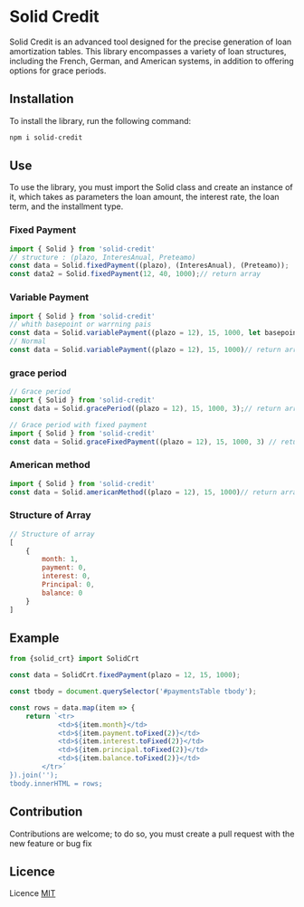 # Solid Credit
Solid Credit is an advanced tool designed for the precise generation of loan amortization tables. This library encompasses a variety of loan structures, including the French, German, and American systems, in addition to offering options for grace periods.

## Installation
To install the library, run the following command:
```bash
npm i solid-credit
```

## Use
To use the library, you must import the Solid class and create an instance of it, which takes as parameters the loan amount, the interest rate, the loan term, and the installment type.
### Fixed Payment
```javascript
import { Solid } from 'solid-credit'
// structure : (plazo, InteresAnual, Preteamo)
const data = Solid.fixedPayment((plazo), (InteresAnual), (Preteamo));
const data2 = Solid.fixedPayment(12, 40, 1000);// return array
```
### Variable Payment
```javascript
import { Solid } from 'solid-credit'
// whith basepoint or warrning pais
const data = Solid.variablePayment((plazo = 12), 15, 1000, let basepoint = 300)// return array
// Normal
const data = Solid.variablePayment((plazo = 12), 15, 1000)// return array
```
### grace period
```javascript
// Grace period
import { Solid } from 'solid-credit'
const data = Solid.gracePeriod((plazo = 12), 15, 1000, 3);// return array

// Grace period with fixed payment
import { Solid } from 'solid-credit'
const data = Solid.graceFixedPayment((plazo = 12), 15, 1000, 3) // return Promise<array>
```
### American method
```javascript
import { Solid } from 'solid-credit'
const data = Solid.americanMethod((plazo = 12), 15, 1000)// return array
```
### Structure of Array
```javascript
// Structure of array
[
    {
        month: 1,
        payment: 0,
        interest: 0,
        Principal: 0,
        balance: 0
    }
]
```

## Example
```javascript
from {solid_crt} import SolidCrt

const data = SolidCrt.fixedPayment(plazo = 12, 15, 1000);

const tbody = document.querySelector('#paymentsTable tbody');

const rows = data.map(item => {
    return `<tr>
            <td>${item.month}</td>
            <td>${item.payment.toFixed(2)}</td>
            <td>${item.interest.toFixed(2)}</td>
            <td>${item.principal.toFixed(2)}</td>
            <td>${item.balance.toFixed(2)}</td>
        </tr>´
}).join('');
tbody.innerHTML = rows;

```
## Contribution
Contributions are welcome; to do so, you must create a pull request with the new feature or bug fix

## Licence
Licence
[MIT](https://choosealicense.com/licenses/mit/)
